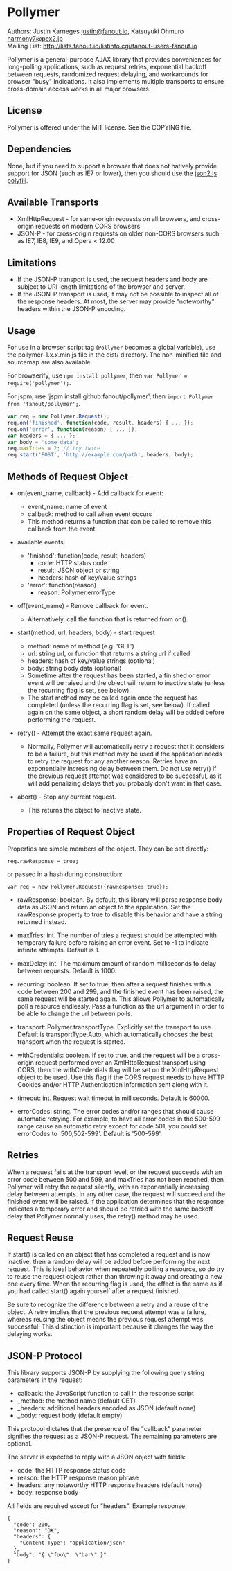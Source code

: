Pollymer
========

Authors: Justin Karneges <justin@fanout.io>, Katsuyuki Ohmuro <harmony7@pex2.jp>  
Mailing List: http://lists.fanout.io/listinfo.cgi/fanout-users-fanout.io

Pollymer is a general-purpose AJAX library that provides conveniences for long-polling applications, such as request retries, exponential backoff between requests, randomized request delaying, and workarounds for browser "busy" indications. It also implements multiple transports to ensure cross-domain access works in all major browsers.

License
-------

Pollymer is offered under the MIT license. See the COPYING file.

Dependencies
------------

None, but if you need to support a browser that does not natively provide support for JSON (such as IE7 or lower),
then you should use the [json2.js polyfill](https://github.com/douglascrockford/JSON-js).

Available Transports
--------------------

  * XmlHttpRequest - for same-origin requests on all browsers, and cross-origin requests on modern CORS browsers
  * JSON-P - for cross-origin requests on older non-CORS browsers such as IE7, IE8, IE9, and Opera < 12.00

Limitations
-----------

  * If the JSON-P transport is used, the request headers and body are subject to URI length limitations of the browser and server.
  * If the JSON-P transport is used, it may not be possible to inspect all of the response headers. At most, the server may provide "noteworthy" headers within the JSON-P encoding.

Usage
-----

For use in a browser script tag (`Pollymer` becomes a global variable), use the pollymer-1.x.x.min.js file in the dist/ directory.
The non-minified file and sourcemap are also available.

For browserify, use `npm install pollymer`, then `var Pollymer = require('pollymer');`.

For jspm, use 'jspm install github:fanout/pollymer', then `import Pollymer from 'fanout/pollymer';`.

```javascript
var req = new Pollymer.Request();
req.on('finished', function(code, result, headers) { ... });
req.on('error', function(reason) { ... });
var headers = { ... };
var body = 'some data';
req.maxTries = 2; // try twice
req.start('POST', 'http://example.com/path', headers, body);
```

Methods of Request Object
-------------------------

  * on(event_name, callback) - Add callback for event:
    + event_name: name of event
    + callback: method to call when event occurs
    + This method returns a function that can be called to remove this callback from the event.

  * available events:
    + 'finished': function(code, result, headers)
      - code: HTTP status code
      - result: JSON object or string
      - headers: hash of key/value strings
    + 'error': function(reason)
      - reason: Pollymer.errorType

  * off(event_name) - Remove callback for event.
    + Alternatively, call the function that is returned from on().

  * start(method, url, headers, body) - start request
    + method: name of method (e.g. 'GET')
    + url: string url, or function that returns a string url if called
    + headers: hash of key/value strings (optional)
    + body: string body data (optional)
    + Sometime after the request has been started, a finished or error event will be raised and the object will return to inactive state (unless the recurring flag is set, see below).
    + The start method may be called again once the request has completed (unless the recurring flag is set, see below). If called again on the same object, a short random delay will be added before performing the request.

  * retry() - Attempt the exact same request again.
    + Normally, Pollymer will automatically retry a request that it considers to be a failure, but this method may be used if the application needs to retry the request for any another reason. Retries have an exponentially increasing delay between them. Do not use retry() if the previous request attempt was considered to be successful, as it will add penalizing delays that you probably don't want in that case.

  * abort() - Stop any current request.
    + This returns the object to inactive state.

Properties of Request Object
----------------------------

Properties are simple members of the object. They can be set directly:

    req.rawResponse = true;

or passed in a hash during construction:

    var req = new Pollymer.Request({rawResponse: true});

  * rawResponse: boolean. By default, this library will parse response body data as JSON and return an object to the application. Set the rawResponse property to true to disable this behavior and have a string returned instead.

  * maxTries: int. The number of tries a request should be attempted with temporary failure before raising an error event. Set to -1 to indicate infinite attempts. Default is 1.

  * maxDelay: int. The maximum amount of random milliseconds to delay between requests. Default is 1000.

  * recurring: boolean. If set to true, then after a request finishes with a code between 200 and 299, and the finished event has been raised, the same request will be started again. This allows Pollymer to automatically poll a resource endlessly. Pass a function as the url argument in order to be able to change the url between polls.

  * transport: Pollymer.transportType. Explicitly set the transport to use. Default is transportType.Auto, which automatically chooses the best transport when the request is started.

  * withCredentials: boolean. If set to true, and the request will be a cross-origin request performed over an XmlHttpRequest transport using CORS, then the withCredentials flag will be set on the XmlHttpRequest object to be used.  Use this flag if the CORS request needs to have HTTP Cookies and/or HTTP Authentication information sent along with it.

  * timeout: int. Request wait timeout in milliseconds. Default is 60000.

  * errorCodes: string. The error codes and/or ranges that should cause automatic retrying. For example, to have all error codes in the 500-599 range cause an automatic retry except for code 501, you could set errorCodes to '500,502-599'. Default is '500-599'.

Retries
-------

When a request fails at the transport level, or the request succeeds with an error code between 500 and 599, and maxTries has not been reached, then Pollymer will retry the request silently, with an exponentially increasing delay between attempts. In any other case, the request will succeed and the finished event will be raised. If the application determines that the response indicates a temporary error and should be retried with the same backoff delay that Pollymer normally uses, the retry() method may be used.

Request Reuse
-------------

If start() is called on an object that has completed a request and is now inactive, then a random delay will be added before performing the next request. This is ideal behavior when repeatedly polling a resource, so do try to reuse the request object rather than throwing it away and creating a new one every time. When the recurring flag is used, the effect is the same as if you had called start() again yourself after a request finished.

Be sure to recognize the difference between a retry and a reuse of the object. A retry implies that the previous request attempt was a failure, whereas reusing the object means the previous request attempt was successful. This distinction is important because it changes the way the delaying works.

JSON-P Protocol
---------------

This library supports JSON-P by supplying the following query string parameters in the request:

  * callback: the JavaScript function to call in the response script
  * _method: the method name (default GET)
  * _headers: additional headers encoded as JSON (default none)
  * _body: request body (default empty)

This protocol dictates that the presence of the "callback" parameter signifies the request as a JSON-P request. The remaining parameters are optional.

The server is expected to reply with a JSON object with fields:

  * code: the HTTP response status code
  * reason: the HTTP response reason phrase
  * headers: any noteworthy HTTP response headers (default none)
  * body: response body

All fields are required except for "headers". Example response:

    {
      "code": 200,
      "reason": "OK",
      "headers": {
        "Content-Type": "application/json"
      },
      "body": "{ \"foo\": \"bar\" }"
    }
